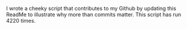 I wrote a cheeky script that contributes to my Github by updating this ReadMe to illustrate why more than commits matter. This script has run 4220 times.
